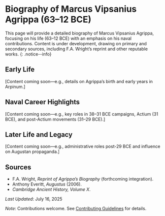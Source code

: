 # Biography of Marcus Vipsanius Agrippa (63–12 BCE)

This page will provide a detailed biography of Marcus Vipsanius Agrippa, focusing on his life (63–12 BCE) with an emphasis on his naval contributions. Content is under development, drawing on primary and secondary sources, including F.A. Wright’s reprint and other reputable works.
{: .notice--info}

## Early Life

[Content coming soon—e.g., details on Agrippa’s birth and early years in Arpinum.]

## Naval Career Highlights

[Content coming soon—e.g., key roles in 38–31 BCE campaigns, Actium (31 BCE), and post-Actium movements (31–29 BCE).]

## Later Life and Legacy

[Content coming soon—e.g., administrative roles post-29 BCE and influence on Augustan propaganda.]

## Sources

- F.A. Wright, *Reprint of Agrippa’s Biography* (forthcoming integration).
- Anthony Everitt, *Augustus* (2006).
- *Cambridge Ancient History, Volume X*.

*Last Updated*: July 16, 2025

*Note*: Contributions welcome. See [Contributing Guidelines](../Contributing/guidelines.md) for details.
